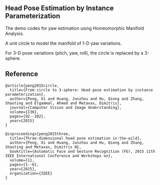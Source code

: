 ## Head Pose Estimation by Instance Parameterization
The demo codes for yaw estimation using Homeomorphic Manifold Analysis.

A unit circle to model the manifold of 1-D yaw variations. 

For 3-D pose variations (pitch, yaw, roll), the circle is replaced by a 3-sphere.

## Reference
```
@article{peng2015circle,
  title={From circle to 3-sphere: Head pose estimation by instance parameterization},
  author={Peng, Xi and Huang, Junzhou and Hu, Qiong and Zhang, Shaoting and Elgammal, Ahmed and Metaxas, Dimitris},
  journal={Computer Vision and Image Understanding},
  volume={136},
  pages={92--102},
  year={2015}
}
```
```
@inproceedings{peng2015three,
  title={Three-dimensional head pose estimation in-the-wild},
  author={Peng, Xi and Huang, Junzhou and Hu, Qiong and Zhang, Shaoting and Metaxas, Dimitris N},
  booktitle={Automatic Face and Gesture Recognition (FG), 2015 11th IEEE International Conference and Workshops on},
  volume={1},
  pages={1--6},
  year={2015},
  organization={IEEE}
}
```
